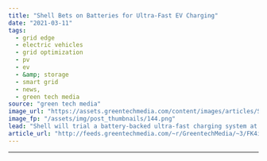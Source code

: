 ```yaml
---
title: "Shell Bets on Batteries for Ultra-Fast EV Charging"
date: "2021-03-11"
tags: 
  - grid edge
  - electric vehicles
  - grid optimization
  - pv
  - ev
  - &amp; storage
  - smart grid
  - news,
  - green tech media
source: "green tech media"
image_url: "https://assets.greentechmedia.com/content/images/articles/Shell_Alfen_Zaltbommel_fast_ev_charging_credit_Shell.jpg"
image_fp: "/assets/img/post_thumbnails/144.png"
lead: "Shell will trial a battery-backed ultra-fast charging system at a Dutch filling station, with tentative plans to adopt the format more widely to ease the grid pressures likely to come with mass-market electric vehicle adoption. By boosting the output ..."
article_url: "http://feeds.greentechmedia.com/~r/GreentechMedia/~3/FK4i0x5knvQ/shell-hopes-batteries-cheaper-than-grid-upgrades-for-fast-ev-charging-rollout"
---
```


---
